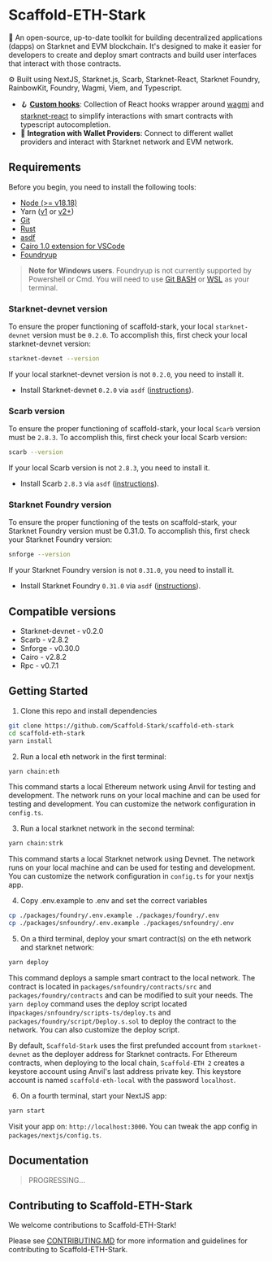# Scaffold-ETH-Stark

<!-- <h4 align="center">
  <a href="">Documentation</a> |
  <a href="">Demo</a>
</h4> -->

🧪 An open-source, up-to-date toolkit for building decentralized applications (dapps) on Starknet and EVM blockchain. It's designed to make it easier for developers to create and deploy smart contracts and build user interfaces that interact with those contracts.

⚙️ Built using NextJS, Starknet.js, Scarb, Starknet-React, Starknet Foundry, RainbowKit, Foundry, Wagmi, Viem, and Typescript.

- 🪝 **[Custom hooks]()**: Collection of React hooks wrapper around [wagmi](https://wagmi.sh/) and [starknet-react](https://starknet-react.com/) to simplify interactions with smart contracts with typescript autocompletion.
- 🔐 **Integration with Wallet Providers**: Connect to different wallet providers and interact with Starknet network and EVM network.

## Requirements

Before you begin, you need to install the following tools:

- [Node (>= v18.18)](https://nodejs.org/en/download/)
- Yarn ([v1](https://classic.yarnpkg.com/en/docs/install/) or [v2+](https://yarnpkg.com/getting-started/install))
- [Git](https://git-scm.com/downloads)
- [Rust](https://www.rust-lang.org/tools/install)
- [asdf](https://asdf-vm.com/guide/getting-started.html)
- [Cairo 1.0 extension for VSCode](https://marketplace.visualstudio.com/items?itemName=starkware.cairo1)
- [Foundryup](https://book.getfoundry.sh/getting-started/installation)

> **Note for Windows users**. Foundryup is not currently supported by Powershell or Cmd. You will need to use [Git BASH](https://gitforwindows.org/) or [WSL](https://learn.microsoft.com/en-us/windows/wsl/install) as your terminal.

### Starknet-devnet version

To ensure the proper functioning of scaffold-stark, your local `starknet-devnet` version must be `0.2.0`. To accomplish this, first check your local starknet-devnet version:

```sh
starknet-devnet --version
```

If your local starknet-devnet version is not `0.2.0`, you need to install it.

- Install Starknet-devnet `0.2.0` via `asdf` ([instructions](https://github.com/gianalarcon/asdf-starknet-devnet/blob/main/README.md)).

### Scarb version

To ensure the proper functioning of scaffold-stark, your local `Scarb` version must be `2.8.3`. To accomplish this, first check your local Scarb version:

```sh
scarb --version
```

If your local Scarb version is not `2.8.3`, you need to install it.

- Install Scarb `2.8.3` via `asdf` ([instructions](https://docs.swmansion.com/scarb/download.html#install-via-asdf)).

### Starknet Foundry version

To ensure the proper functioning of the tests on scaffold-stark, your Starknet Foundry version must be 0.31.0. To accomplish this, first check your Starknet Foundry version:

```sh
snforge --version
```

If your Starknet Foundry version is not `0.31.0`, you need to install it.

- Install Starknet Foundry `0.31.0` via `asdf` ([instructions](https://foundry-rs.github.io/starknet-foundry/getting-started/installation.html#installation-via-asdf)).

## Compatible versions

- Starknet-devnet - v0.2.0
- Scarb - v2.8.2
- Snforge - v0.30.0
- Cairo - v2.8.2
- Rpc - v0.7.1

## Getting Started

1. Clone this repo and install dependencies

```bash
git clone https://github.com/Scaffold-Stark/scaffold-eth-stark
cd scaffold-eth-stark
yarn install
```

2. Run a local eth network in the first terminal:

```bash
yarn chain:eth
```

This command starts a local Ethereum network using Anvil for testing and development. The network runs on your local machine and can be used for testing and development. You can customize the network configuration in `config.ts`.

3. Run a local starknet network in the second terminal:

```bash
yarn chain:strk
```

This command starts a local Starknet network using Devnet. The network runs on your local machine and can be used for testing and development. You can customize the network configuration in `config.ts` for your nextjs app.

4. Copy .env.example to .env and set the correct variables

```bash
cp ./packages/foundry/.env.example ./packages/foundry/.env
cp ./packages/snfoundry/.env.example ./packages/snfoundry/.env
```

5. On a third terminal, deploy your smart contract(s) on the eth network and starknet network:

```bash
yarn deploy
```

This command deploys a sample smart contract to the local network. The contract is located in `packages/snfoundry/contracts/src` and `packages/foundry/contracts` and can be modified to suit your needs. The `yarn deploy` command uses the deploy script located in`packages/snfoundry/scripts-ts/deploy.ts` and `packages/foundry/script/Deploy.s.sol` to deploy the contract to the network. You can also customize the deploy script.

By default, `Scaffold-Stark` uses the first prefunded account from `starknet-devnet` as the deployer address for Starknet contracts. For Ethereum contracts, when deploying to the local chain, `Scaffold-ETH 2` creates a keystore account using Anvil's last address private key. This keystore account is named `scaffold-eth-local` with the password `localhost`.

6. On a fourth terminal, start your NextJS app:

```bash
yarn start
```

Visit your app on: `http://localhost:3000`. You can tweak the app config in `packages/nextjs/config.ts`.

## Documentation

> PROGRESSING...

## Contributing to Scaffold-ETH-Stark

We welcome contributions to Scaffold-ETH-Stark!

Please see [CONTRIBUTING.MD](https://github.com/Scaffold-Stark/scaffold-eth-stark/blob/main/CONTRIBUTING.md) for more information and guidelines for contributing to Scaffold-ETH-Stark.
